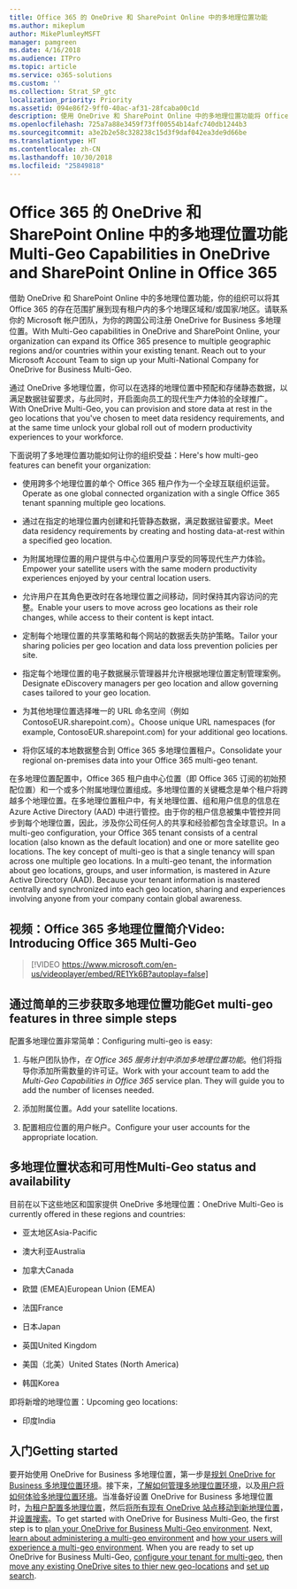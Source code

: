 ```yaml
---
title: Office 365 的 OneDrive 和 SharePoint Online 中的多地理位置功能
ms.author: mikeplum
author: MikePlumleyMSFT
manager: pamgreen
ms.date: 4/16/2018
ms.audience: ITPro
ms.topic: article
ms.service: o365-solutions
ms.custom: ''
ms.collection: Strat_SP_gtc
localization_priority: Priority
ms.assetid: 094e86f2-9ff0-40ac-af31-28fcaba00c1d
description: 使用 OneDrive 和 SharePoint Online 中的多地理位置功能将 Office 365 的状态扩展到多个地理位置区域。
ms.openlocfilehash: 725a7a88e3459f73ff00554b14afc740db1244b3
ms.sourcegitcommit: a3e2b2e58c328238c15d3f9daf042ea3de9d66be
ms.translationtype: HT
ms.contentlocale: zh-CN
ms.lasthandoff: 10/30/2018
ms.locfileid: "25849818"
---
```

# <a name="multi-geo-capabilities-in-onedrive-and-sharepoint-online-in-office-365"></a><span data-ttu-id="7b0aa-103">Office 365 的 OneDrive 和 SharePoint Online 中的多地理位置功能</span><span class="sxs-lookup"><span data-stu-id="7b0aa-103">Multi-Geo Capabilities in OneDrive and SharePoint Online in Office 365</span></span>

<span data-ttu-id="7b0aa-p101">借助 OneDrive 和 SharePoint Online 中的多地理位置功能，你的组织可以将其 Office 365 的存在范围扩展到现有租户内的多个地理区域和/或国家/地区。请联系你的 Microsoft 帐户团队，为你的跨国公司注册 OneDrive for Business 多地理位置。</span><span class="sxs-lookup"><span data-stu-id="7b0aa-p101">With Multi-Geo capabilities in OneDrive and SharePoint Online, your organization can expand its Office 365 presence to multiple geographic regions and/or countries within your existing tenant. Reach out to your Microsoft Account Team to sign up your Multi-National Company for OneDrive for Business Multi-Geo.</span></span>
  
<span data-ttu-id="7b0aa-106">通过 OneDrive 多地理位置，你可以在选择的地理位置中预配和存储静态数据，以满足数据驻留要求，与此同时，开启面向员工的现代生产力体验的全球推广。</span><span class="sxs-lookup"><span data-stu-id="7b0aa-106">With OneDrive Multi-Geo, you can provision and store data at rest in the geo locations that you've chosen to meet data residency requirements, and at the same time unlock your global roll out of modern productivity experiences to your workforce.</span></span>
  
<span data-ttu-id="7b0aa-107">下面说明了多地理位置功能如何让你的组织受益：</span><span class="sxs-lookup"><span data-stu-id="7b0aa-107">Here's how multi-geo features can benefit your organization:</span></span>
  
- <span data-ttu-id="7b0aa-108">使用跨多个地理位置的单个 Office 365 租户作为一个全球互联组织运营。</span><span class="sxs-lookup"><span data-stu-id="7b0aa-108">Operate as one global connected organization with a single Office 365 tenant spanning multiple geo locations.</span></span>
    
- <span data-ttu-id="7b0aa-109">通过在指定的地理位置内创建和托管静态数据，满足数据驻留要求。</span><span class="sxs-lookup"><span data-stu-id="7b0aa-109">Meet data residency requirements by creating and hosting data-at-rest within a specified geo location.</span></span>
    
- <span data-ttu-id="7b0aa-110">为附属地理位置的用户提供与中心位置用户享受的同等现代生产力体验。</span><span class="sxs-lookup"><span data-stu-id="7b0aa-110">Empower your satellite users with the same modern productivity experiences enjoyed by your central location users.</span></span>
    
- <span data-ttu-id="7b0aa-111">允许用户在其角色更改时在各地理位置之间移动，同时保持其内容访问的完整。</span><span class="sxs-lookup"><span data-stu-id="7b0aa-111">Enable your users to move across geo locations as their role changes, while access to their content is kept intact.</span></span>
    
- <span data-ttu-id="7b0aa-112">定制每个地理位置的共享策略和每个网站的数据丢失防护策略。</span><span class="sxs-lookup"><span data-stu-id="7b0aa-112">Tailor your sharing policies per geo location and data loss prevention policies per site.</span></span>
    
- <span data-ttu-id="7b0aa-113">指定每个地理位置的电子数据展示管理器并允许根据地理位置定制管理案例。</span><span class="sxs-lookup"><span data-stu-id="7b0aa-113">Designate eDiscovery managers per geo location and allow governing cases tailored to your geo location.</span></span>
    
- <span data-ttu-id="7b0aa-114">为其他地理位置选择唯一的 URL 命名空间（例如 ContosoEUR.sharepoint.com）。</span><span class="sxs-lookup"><span data-stu-id="7b0aa-114">Choose unique URL namespaces (for example, ContosoEUR.sharepoint.com) for your additional geo locations.</span></span>
    
- <span data-ttu-id="7b0aa-115">将你区域的本地数据整合到 Office 365 多地理位置租户。</span><span class="sxs-lookup"><span data-stu-id="7b0aa-115">Consolidate your regional on-premises data into your Office 365 multi-geo tenant.</span></span>
    
<span data-ttu-id="7b0aa-p102">在多地理位置配置中，Office 365 租户由中心位置（即 Office 365 订阅的初始预配位置）和一个或多个附属地理位置组成。多地理位置的关键概念是单个租户将跨越多个地理位置。在多地理位置租户中，有关地理位置、组和用户信息的信息在 Azure Active Directory (AAD) 中进行管控。由于你的租户信息被集中管控并同步到每个地理位置，因此，涉及你公司任何人的共享和经验都包含全球意识。</span><span class="sxs-lookup"><span data-stu-id="7b0aa-p102">In a multi-geo configuration, your Office 365 tenant consists of a central location (also known as the default location) and one or more satellite geo locations. The key concept of multi-geo is that a single tenancy will span across one multiple geo locations. In a multi-geo tenant, the information about geo locations, groups, and user information, is mastered in Azure Active Directory (AAD). Because your tenant information is mastered centrally and synchronized into each geo location, sharing and experiences involving anyone from your company contain global awareness.</span></span>

## <a name="video-introducing-office-365-multi-geo"></a><span data-ttu-id="7b0aa-120">视频：Office 365 多地理位置简介</span><span class="sxs-lookup"><span data-stu-id="7b0aa-120">Video: Introducing Office 365 Multi-Geo</span></span>

> [!VIDEO https://www.microsoft.com/en-us/videoplayer/embed/RE1Yk6B?autoplay=false]
  
## <a name="get-multi-geo-features-in-three-simple-steps"></a><span data-ttu-id="7b0aa-121">通过简单的三步获取多地理位置功能</span><span class="sxs-lookup"><span data-stu-id="7b0aa-121">Get multi-geo features in three simple steps</span></span>

<span data-ttu-id="7b0aa-122">配置多地理位置非常简单：</span><span class="sxs-lookup"><span data-stu-id="7b0aa-122">Configuring multi-geo is easy:</span></span>
  
1. <span data-ttu-id="7b0aa-p103">与帐户团队协作，_在 Office 365 服务计划中添加多地理位置功能_。他们将指导你添加所需数量的许可证。</span><span class="sxs-lookup"><span data-stu-id="7b0aa-p103">Work with your account team to add the _Multi-Geo Capabilities in Office 365_ service plan. They will guide you to add the number of licenses needed.</span></span>
    
2. <span data-ttu-id="7b0aa-125">添加附属位置。</span><span class="sxs-lookup"><span data-stu-id="7b0aa-125">Add your satellite locations.</span></span>
    
3. <span data-ttu-id="7b0aa-126">配置相应位置的用户帐户。</span><span class="sxs-lookup"><span data-stu-id="7b0aa-126">Configure your user accounts for the appropriate location.</span></span>
    
## <a name="multi-geo-status-and-availability"></a><span data-ttu-id="7b0aa-127">多地理位置状态和可用性</span><span class="sxs-lookup"><span data-stu-id="7b0aa-127">Multi-Geo status and availability</span></span>

<span data-ttu-id="7b0aa-128">目前在以下这些地区和国家提供 OneDrive 多地理位置：</span><span class="sxs-lookup"><span data-stu-id="7b0aa-128">OneDrive Multi-Geo is currently offered in these regions and countries:</span></span>
  
- <span data-ttu-id="7b0aa-129">亚太地区</span><span class="sxs-lookup"><span data-stu-id="7b0aa-129">Asia-Pacific</span></span>
    
- <span data-ttu-id="7b0aa-130">澳大利亚</span><span class="sxs-lookup"><span data-stu-id="7b0aa-130">Australia</span></span>
    
- <span data-ttu-id="7b0aa-131">加拿大</span><span class="sxs-lookup"><span data-stu-id="7b0aa-131">Canada</span></span>
    
- <span data-ttu-id="7b0aa-132">欧盟 (EMEA)</span><span class="sxs-lookup"><span data-stu-id="7b0aa-132">European Union (EMEA)</span></span>

- <span data-ttu-id="7b0aa-133">法国</span><span class="sxs-lookup"><span data-stu-id="7b0aa-133">France</span></span>
    
- <span data-ttu-id="7b0aa-134">日本</span><span class="sxs-lookup"><span data-stu-id="7b0aa-134">Japan</span></span>
    
- <span data-ttu-id="7b0aa-135">英国</span><span class="sxs-lookup"><span data-stu-id="7b0aa-135">United Kingdom</span></span>
    
- <span data-ttu-id="7b0aa-136">美国（北美）</span><span class="sxs-lookup"><span data-stu-id="7b0aa-136">United States (North America)</span></span>
    
- <span data-ttu-id="7b0aa-137">韩国</span><span class="sxs-lookup"><span data-stu-id="7b0aa-137">Korea</span></span>
      
<span data-ttu-id="7b0aa-138">即将新增的地理位置：</span><span class="sxs-lookup"><span data-stu-id="7b0aa-138">Upcoming geo locations:</span></span>
  
- <span data-ttu-id="7b0aa-139">印度</span><span class="sxs-lookup"><span data-stu-id="7b0aa-139">India</span></span>
    
## <a name="getting-started"></a><span data-ttu-id="7b0aa-140">入门</span><span class="sxs-lookup"><span data-stu-id="7b0aa-140">Getting started</span></span>

<span data-ttu-id="7b0aa-p104">要开始使用 OneDrive for Business 多地理位置，第一步是[规划 OneDrive for Business 多地理位置环境](plan-for-multi-geo.md)。接下来，[了解如何管理多地理位置环境](administering-a-multi-geo-environment.md)，以及[用户将如何体验多地理位置环境](multi-geo-user-experience.md)。当准备好设置 OneDrive for Business 多地理位置时，[为租户配置多地理位置](multi-geo-tenant-configuration.md)，然后[将所有现有 OneDrive 站点移动到新地理位置](move-onedrive-between-geo-locations.md)，并[设置搜索](configure-search-for-multi-geo.md)。</span><span class="sxs-lookup"><span data-stu-id="7b0aa-p104">To get started with OneDrive for Business Multi-Geo, the first step is to [plan your OneDrive for Business Multi-Geo environment](plan-for-multi-geo.md). Next, [learn about administering a multi-geo environment](administering-a-multi-geo-environment.md) and [how your users will experience a multi-geo environment](multi-geo-user-experience.md). When you are ready to set up OneDrive for Business Multi-Geo, [configure your tenant for multi-geo](multi-geo-tenant-configuration.md), then [move any existing OneDrive sites to thier new geo-locations](move-onedrive-between-geo-locations.md) and [set up search](configure-search-for-multi-geo.md).</span></span>
